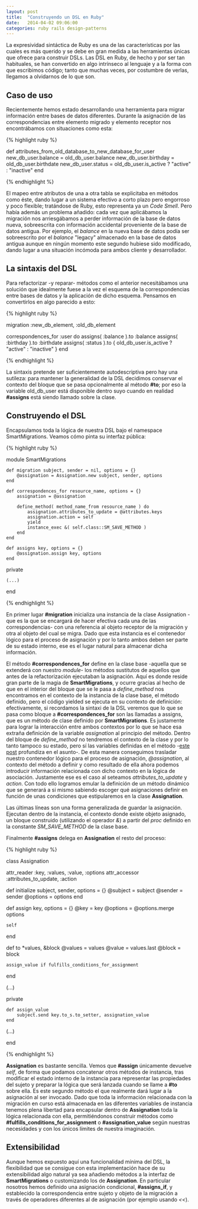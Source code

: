 ```yaml
---
layout: post
title:  "Construyendo un DSL en Ruby"
date:   2014-04-02 09:06:00
categories: ruby rails design-patterns
---
```


La expresividad sintáctica de Ruby es una de las características por las cuales es más querido y se debe en gran medida a las herramientas únicas que ofrece para construir DSLs. Las DSL en Ruby, de hecho y por ser tan habituales, se han convertido en algo intrínseco al lenguaje y a la forma con que escribimos código; tanto que muchas veces, por costumbre de verlas, llegamos a olvidarnos de lo que son.

## Caso de uso

Recientemente hemos estado desarrollando una herramienta para migrar información entre bases de datos diferentes. Durante la asignación de las correspondencias entre elemento migrado y elemento receptor nos encontrábamos con situaciones como esta:  

{% highlight ruby %}

def attributes_from_old_database_to_new_database_for_user
    new_db_user.balance = old_db_user.balance
    new_db_user.birthday = old_db_user.birthdate
    new_db_user.status = old_db_user.is_active ? "active" : "inactive"
end

{% endhighlight %}

El mapeo entre atributos de una a otra tabla se explicitaba en métodos como éste, dando lugar a un sistema efectivo a corto plazo pero engorroso y poco flexible; tratándose de Ruby, esto representa ya un *Code Smell*. Pero había además un problema añadido: cada vez que aplicábamos la migración nos arriesgábamos a perder información de la base de datos nueva, sobreescrita con información accidental proveniente de la base de datos antigua. Por ejemplo, el *balance* en la nueva base de datos podía ser sobreescrito por el *balance* "legacy" almacenado en la base de datos antigua aunque en ningún momento este segundo hubiese sido modificado, dando lugar a una situación incómoda para ambos cliente y desarrollador.

## La sintaxis del DSL

Para refactorizar -y reparar- métodos como el anterior necesitábamos una solución que idealmente fuese a la vez el esquema de la correspondencias entre bases de datos y la aplicación de dicho esquema. Pensamos en convertirlos en algo parecido a esto:

{% highlight ruby %}

migration :new_db_element, :old_db_element

correspondences_for :user do
    assigns( :balance  ).to :balance
    assigns( :birthday ).to :birthdate
    assigns( :status   ).to { old_db_user.is_active ? "active" : "inactive" }
end

{% endhighlight %}

La sintaxis pretende ser suficientemente autodescriptiva pero hay una sutileza: para mantener la generalidad de la DSL decidimos conservar el contexto del bloque que se pasa opcionalmente al método **#to**; por eso la variable old\_db\_user está disponible dentro suyo cuando en realidad **#assigns** está siendo llamado sobre la clase.

## Construyendo el DSL

Encapsulamos toda la lógica de nuestra DSL bajo el namespace SmartMigrations. Veamos cómo pinta su interfaz pública:

{% highlight ruby %}

module SmartMigrations

    def migration subject, sender = nil, options = {}
        @assignation = Assignation.new subject, sender, options
    end

    def correspondences_for resource_name, options = {}
        assignation = @assignation 

        define_method( method_name_from resource_name ) do
            assignation.attributes_to_update = @attributes.keys
            assignation.action = self
            yield
            instance_exec &( self.class::SM_SAVE_METHOD )
        end
    end

    def assigns key, options = {}
        @assignation.assign key, options
    end

private

    (...)

end

{% endhighlight %}

En primer lugar **#migration** inicializa una instancia de la clase Assignation -que es la que se encargará de hacer efectiva cada una de las correspondencias- con una referencia al objeto receptor de la migración y otra al objeto del cual se migra. Dado que esta instancia es el contenedor lógico para el proceso de asignación y por lo tanto ambos deben ser parte de su estado interno, ese es el lugar natural para almacenar dicha información. 

El método **#correspondences_for** define en la clase base -aquella que se extenderá con nuestro *module*- los métodos sustitutos de aquellos que antes de la refactorización ejecutaban la asignación. Aquí es donde reside gran parte de la magia de **SmartMigrations**, y ocurre gracias al hecho de que en el interior del bloque que se le pasa a *define_method* nos encontramos en el contexto de la instancia de la clase base, el método definido, pero el código yielded se ejecuta en su contexto de definición: efectivamente, si recordamos la sintaxi de la DSL veremos que lo que se pasa como bloque a **#correspondences_for** son las llamadas a assigns, que es un método de clase definido por **SmartMigrations**. Es justamente para lograr la interacción entre ambos contextos por lo que se hace esa extraña definición de la variable *assignation* al principio del método. Dentro del bloque de *define_method* no tendremos el contexto de la clase y por lo tanto tampoco su estado, pero sí las variables definidas en el método -[este post][instance_eval] profundiza en el asunto-. De esta manera conseguimos trasladar nuestro contenedor lógico para el proceso de asignación, *@assignation*, al contexto del método a definir y como resultado de ella ahora podemos introducir información relacionada con dicho contexto en la lógica de asociación. Justamente ese es el caso al seteamos *attributes\_to\_update* y *action*. Con todo ello logramos emular la definición de un método dinámico que se generará a si mismo sabiendo escoger qué asignaciones definir en función de unas condiciones que estipularemos en la clase **Assignation**. 

Las últimas líneas son una forma generalizada de guardar la asignación. Ejecutan dentro de la instancia, el contexto donde existe objeto asignado, un bloque construido (utilizando el operador *&*) a partir del *proc* definido en la constante *SM\_SAVE\_METHOD* de la clase base.

Finalmente **#assigns** delega en **Assignation** el resto del proceso:

{% highlight ruby %}

class Assignation

  attr_reader :key, :values, :value, :options
  attr_accessor :attributes_to_update, :action

  def initialize subject, sender, options = {}
    @subject = subject
    @sender  = sender
    @options = options
  end

  def assign key, options = {}
    @key     = key
    @options = @options.merge options

    self
  end

  def to *values, &block
    @values = values
    @value  = values.last
    @block  = block

    assign_value if fulfills_conditions_for_assignment
  end

(...)

private

    def assign_value
        subject.send key.to_s.to_setter, assignation_value
    end

(...)

end

{% endhighlight %}

**Assignation** es bastante sencilla. Vemos que **#assign** únicamente devuelve *self*, de forma que podamos concatenar otros métodos de instancia, tras modificar el estado interno de la instancia para representar las propiedades del sujeto y preparar la lógica que será lanzada cuando se llame a **#to** sobre ella. Es este segundo método el que realmente dará lugar a la asignación al ser invocado. Dado que toda la información relacionada con la migración en curso está almacenada en las diferentes variables de instancia tenemos plena libertad para encapsular dentro de **Assignation** toda la lógica relacionada con ella, permitiéndonos construir métodos como **#fulfills\_conditions\_for\_assignment** o **#assignation_value** según nuestras necesidades y con los únicos límites de nuestra imaginación.

## Extensibilidad

Aunque hemos expuesto aquí una funcionalidad mínima del DSL, la flexibilidad que se consigue con esta implementación hace de su extensibilidad algo natural ya sea añadiendo métodos a la interfaz de **SmartMigrations** o customizando los de **Assignation**. En particular nosotros hemos definido una asignación condicional, **#assigns_if**, y establecido la correspondencia entre sujeto y objeto de la migración a través de operadores diferentes al de asignación (por ejemplo usando *<<*).

[instance_eval]: http://www.dan-manges.com/blog/ruby-dsls-instance-eval-with-delegation